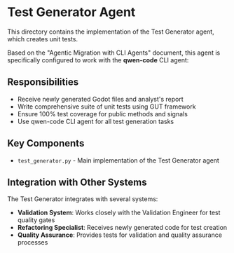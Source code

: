 # Test Generator Agent

This directory contains the implementation of the Test Generator agent, which creates unit tests.

Based on the "Agentic Migration with CLI Agents" document, this agent is specifically configured to work with the **qwen-code** CLI agent:

## Responsibilities
- Receive newly generated Godot files and analyst's report
- Write comprehensive suite of unit tests using GUT framework
- Ensure 100% test coverage for public methods and signals
- Use qwen-code CLI agent for all test generation tasks

## Key Components

- `test_generator.py` - Main implementation of the Test Generator agent

## Integration with Other Systems

The Test Generator integrates with several systems:

- **Validation System**: Works closely with the Validation Engineer for test quality gates
- **Refactoring Specialist**: Receives newly generated code for test creation
- **Quality Assurance**: Provides tests for validation and quality assurance processes
